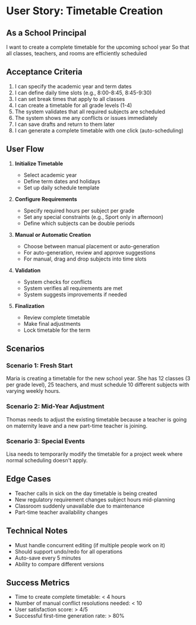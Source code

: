 # User Story: Timetable Creation

## As a School Principal
I want to create a complete timetable for the upcoming school year
So that all classes, teachers, and rooms are efficiently scheduled

## Acceptance Criteria
1. I can specify the academic year and term dates
2. I can define daily time slots (e.g., 8:00-8:45, 8:45-9:30)
3. I can set break times that apply to all classes
4. I can create a timetable for all grade levels (1-4)
5. The system validates that all required subjects are scheduled
6. The system shows me any conflicts or issues immediately
7. I can save drafts and return to them later
8. I can generate a complete timetable with one click (auto-scheduling)

## User Flow
1. **Initialize Timetable**
   - Select academic year
   - Define term dates and holidays
   - Set up daily schedule template

2. **Configure Requirements**
   - Specify required hours per subject per grade
   - Set any special constraints (e.g., Sport only in afternoon)
   - Define which subjects can be double periods

3. **Manual or Automatic Creation**
   - Choose between manual placement or auto-generation
   - For auto-generation, review and approve suggestions
   - For manual, drag and drop subjects into time slots

4. **Validation**
   - System checks for conflicts
   - System verifies all requirements are met
   - System suggests improvements if needed

5. **Finalization**
   - Review complete timetable
   - Make final adjustments
   - Lock timetable for the term

## Scenarios

### Scenario 1: Fresh Start
Maria is creating a timetable for the new school year. She has 12 classes (3 per grade level), 25 teachers, and must schedule 10 different subjects with varying weekly hours.

### Scenario 2: Mid-Year Adjustment
Thomas needs to adjust the existing timetable because a teacher is going on maternity leave and a new part-time teacher is joining.

### Scenario 3: Special Events
Lisa needs to temporarily modify the timetable for a project week where normal scheduling doesn't apply.

## Edge Cases
- Teacher calls in sick on the day timetable is being created
- New regulatory requirement changes subject hours mid-planning
- Classroom suddenly unavailable due to maintenance
- Part-time teacher availability changes

## Technical Notes
- Must handle concurrent editing (if multiple people work on it)
- Should support undo/redo for all operations
- Auto-save every 5 minutes
- Ability to compare different versions

## Success Metrics
- Time to create complete timetable: < 4 hours
- Number of manual conflict resolutions needed: < 10
- User satisfaction score: > 4/5
- Successful first-time generation rate: > 80%

